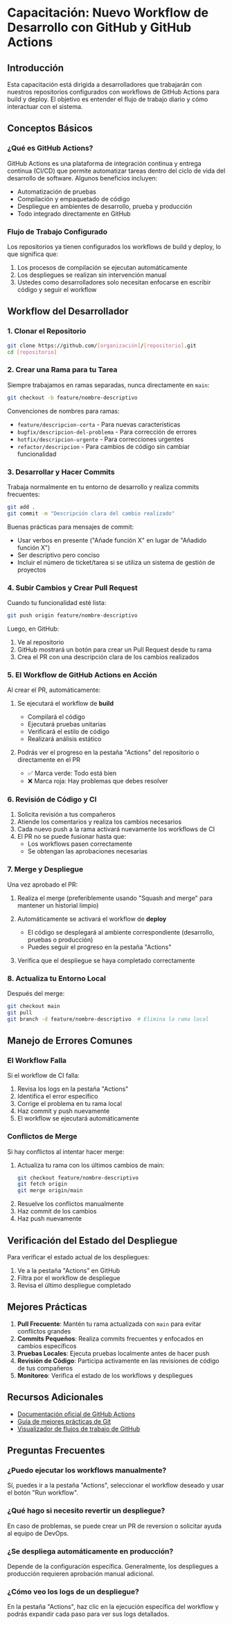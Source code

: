# Capacitación: Nuevo Workflow de Desarrollo con GitHub y GitHub Actions

## Introducción

Esta capacitación está dirigida a desarrolladores que trabajarán con nuestros repositorios configurados con workflows de GitHub Actions para build y deploy. El objetivo es entender el flujo de trabajo diario y cómo interactuar con el sistema.

## Conceptos Básicos

### ¿Qué es GitHub Actions?

GitHub Actions es una plataforma de integración continua y entrega continua (CI/CD) que permite automatizar tareas dentro del ciclo de vida del desarrollo de software. Algunos beneficios incluyen:

- Automatización de pruebas
- Compilación y empaquetado de código
- Despliegue en ambientes de desarrollo, prueba y producción
- Todo integrado directamente en GitHub

### Flujo de Trabajo Configurado

Los repositorios ya tienen configurados los workflows de build y deploy, lo que significa que:

1. Los procesos de compilación se ejecutan automáticamente
2. Los despliegues se realizan sin intervención manual
3. Ustedes como desarrolladores solo necesitan enfocarse en escribir código y seguir el workflow

## Workflow del Desarrollador

### 1. Clonar el Repositorio

```bash
git clone https://github.com/[organización]/[repositorio].git
cd [repositorio]
```

### 2. Crear una Rama para tu Tarea

Siempre trabajamos en ramas separadas, nunca directamente en `main`:

```bash
git checkout -b feature/nombre-descriptivo
```

Convenciones de nombres para ramas:
- `feature/descripcion-corta` - Para nuevas características
- `bugfix/descripcion-del-problema` - Para corrección de errores
- `hotfix/descripcion-urgente` - Para correcciones urgentes
- `refactor/descripcion` - Para cambios de código sin cambiar funcionalidad

### 3. Desarrollar y Hacer Commits

Trabaja normalmente en tu entorno de desarrollo y realiza commits frecuentes:

```bash
git add .
git commit -m "Descripción clara del cambio realizado"
```

Buenas prácticas para mensajes de commit:
- Usar verbos en presente ("Añade función X" en lugar de "Añadido función X")
- Ser descriptivo pero conciso
- Incluir el número de ticket/tarea si se utiliza un sistema de gestión de proyectos

### 4. Subir Cambios y Crear Pull Request

Cuando tu funcionalidad esté lista:

```bash
git push origin feature/nombre-descriptivo
```

Luego, en GitHub:
1. Ve al repositorio
2. GitHub mostrará un botón para crear un Pull Request desde tu rama
3. Crea el PR con una descripción clara de los cambios realizados

### 5. El Workflow de GitHub Actions en Acción

Al crear el PR, automáticamente:

1. Se ejecutará el workflow de **build**
   - Compilará el código
   - Ejecutará pruebas unitarias
   - Verificará el estilo de código
   - Realizará análisis estático

2. Podrás ver el progreso en la pestaña "Actions" del repositorio o directamente en el PR
   - ✅ Marca verde: Todo está bien
   - ❌ Marca roja: Hay problemas que debes resolver

### 6. Revisión de Código y CI

1. Solicita revisión a tus compañeros
2. Atiende los comentarios y realiza los cambios necesarios
3. Cada nuevo push a la rama activará nuevamente los workflows de CI
4. El PR no se puede fusionar hasta que:
   - Los workflows pasen correctamente
   - Se obtengan las aprobaciones necesarias

### 7. Merge y Despliegue

Una vez aprobado el PR:

1. Realiza el merge (preferiblemente usando "Squash and merge" para mantener un historial limpio)
2. Automáticamente se activará el workflow de **deploy**
   - El código se desplegará al ambiente correspondiente (desarrollo, pruebas o producción)
   - Puedes seguir el progreso en la pestaña "Actions"

3. Verifica que el despliegue se haya completado correctamente

### 8. Actualiza tu Entorno Local

Después del merge:

```bash
git checkout main
git pull
git branch -d feature/nombre-descriptivo  # Elimina la rama local
```

## Manejo de Errores Comunes

### El Workflow Falla

Si el workflow de CI falla:

1. Revisa los logs en la pestaña "Actions"
2. Identifica el error específico
3. Corrige el problema en tu rama local
4. Haz commit y push nuevamente
5. El workflow se ejecutará automáticamente

### Conflictos de Merge

Si hay conflictos al intentar hacer merge:

1. Actualiza tu rama con los últimos cambios de main:
   ```bash
   git checkout feature/nombre-descriptivo
   git fetch origin
   git merge origin/main
   ```
2. Resuelve los conflictos manualmente
3. Haz commit de los cambios
4. Haz push nuevamente

## Verificación del Estado del Despliegue

Para verificar el estado actual de los despliegues:

1. Ve a la pestaña "Actions" en GitHub
2. Filtra por el workflow de despliegue
3. Revisa el último despliegue completado

## Mejores Prácticas

1. **Pull Frecuente**: Mantén tu rama actualizada con `main` para evitar conflictos grandes
2. **Commits Pequeños**: Realiza commits frecuentes y enfocados en cambios específicos
3. **Pruebas Locales**: Ejecuta pruebas localmente antes de hacer push
4. **Revisión de Código**: Participa activamente en las revisiones de código de tus compañeros
5. **Monitoreo**: Verifica el estado de los workflows y despliegues

## Recursos Adicionales

- [Documentación oficial de GitHub Actions](https://docs.github.com/es/actions)
- [Guía de mejores prácticas de Git](https://www.git-tower.com/learn/git/ebook/en/command-line/appendix/best-practices)
- [Visualizador de flujos de trabajo de GitHub](https://githubflow.github.io/)

## Preguntas Frecuentes

### ¿Puedo ejecutar los workflows manualmente?
Sí, puedes ir a la pestaña "Actions", seleccionar el workflow deseado y usar el botón "Run workflow".

### ¿Qué hago si necesito revertir un despliegue?
En caso de problemas, se puede crear un PR de reversion o solicitar ayuda al equipo de DevOps.

### ¿Se despliega automáticamente en producción?
Depende de la configuración específica. Generalmente, los despliegues a producción requieren aprobación manual adicional.

### ¿Cómo veo los logs de un despliegue?
En la pestaña "Actions", haz clic en la ejecución específica del workflow y podrás expandir cada paso para ver sus logs detallados.

